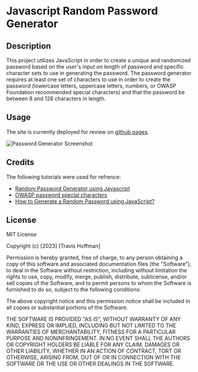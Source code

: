# Javascript Random Password Generator 

## Description

This project utilizes JavaScript in order to create a unique and randomized password based on the user's input on length of password and specific character sets to use in generating the password. The password generator requires at least one set of characters to use in order to create the password (lowercase letters, uppercase letters, numbers, or OWASP Foundation recommended special characters) and that the password be between 8 and 128 characters in length.   

## Usage

The site is currently deployed for review on [github pages](#). 

![Password Generator Screenshot](#)

## Credits

The following tutorials were used for refrence:
- [Random Password Generator using Javascript](https://dev.to/code_mystery/random-password-generator-using-javascript-6a)
- [OWASP password special characters](https://github.com/OWASP/www-community/blob/master/pages/password-special-characters.md)
- [How to Generate a Random Password using JavaScript?](https://www.geeksforgeeks.org/how-to-generate-a-random-password-using-javascript/)

## License

MIT License

Copyright (c) [2023] [Travis Hoffman]

Permission is hereby granted, free of charge, to any person obtaining a copy
of this software and associated documentation files (the "Software"), to deal
in the Software without restriction, including without limitation the rights
to use, copy, modify, merge, publish, distribute, sublicense, and/or sell
copies of the Software, and to permit persons to whom the Software is
furnished to do so, subject to the following conditions:

The above copyright notice and this permission notice shall be included in all
copies or substantial portions of the Software.

THE SOFTWARE IS PROVIDED "AS IS", WITHOUT WARRANTY OF ANY KIND, EXPRESS OR
IMPLIED, INCLUDING BUT NOT LIMITED TO THE WARRANTIES OF MERCHANTABILITY,
FITNESS FOR A PARTICULAR PURPOSE AND NONINFRINGEMENT. IN NO EVENT SHALL THE
AUTHORS OR COPYRIGHT HOLDERS BE LIABLE FOR ANY CLAIM, DAMAGES OR OTHER
LIABILITY, WHETHER IN AN ACTION OF CONTRACT, TORT OR OTHERWISE, ARISING FROM,
OUT OF OR IN CONNECTION WITH THE SOFTWARE OR THE USE OR OTHER DEALINGS IN THE
SOFTWARE.
